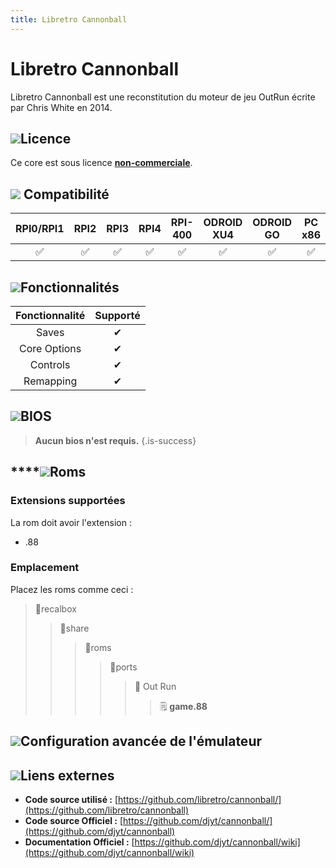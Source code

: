 ```yaml
---
title: Libretro Cannonball
---
```


# Libretro Cannonball

Libretro Cannonball est une reconstitution du moteur de jeu OutRun écrite par Chris White en 2014.

## ![](./gerald-g-parchment-background-or-border-5.svg)Licence

Ce core est sous licence [**non-commerciale**](https://github.com/libretro/cannonball/blob/master/docs/license.txt).

## ![](./compatibility.png) Compatibilité

| RPI0/RPI1 | RPI2 | RPI3 | RPI4 | RPI-400 | ODROID XU4 | ODROID GO | PC x86 | PC X86\_64 |
| :---: | :---: | :---: | :---: | :---: | :---: | :---: | :---: | :---: |
| ✅ | ✅ | ✅ | ✅ | ✅ | ✅ | ✅ | ✅ | ✅ |

## ![](./cogwheel-145804_640.png)Fonctionnalités

| Fonctionnalité | Supporté |
| :---: | :---: |
| Saves | ✔ |
| Core Options | ✔ |
| Controls | ✔ |
| Remapping | ✔ |

## ![](./tqfp32.svg)BIOS


>**Aucun bios n'est requis.**
{.is-success}

## \*\*\*\*![](./rom-30098_640.png)**Roms**

### **Extensions supportées**

La rom doit avoir l'extension :

* .88

### **Emplacement**

Placez les roms comme ceci : 

> 📁recalbox
>
> > 📁share
> >
> > > 📁roms
> > >
> > > > 📁ports
> > > >
> > > > > 📁 Out Run
> > > > >
> > > > > > 🗒 **game.88**

## ![](./hammer-28636_640.png)Configuration avancée de l'émulateur

###  <a id="options-du-core"></a>

## ![](./kisspng-web-development-world-wide-web-computer-icons-webs-world-wide-web-icon-png-5ab05c24477216.4540070115215073642927.png)**Liens externes**

* **Code source utilisé :** [https://github.com/libretro/cannonball/](https://github.com/libretro/cannonball)
* **Code source Officiel :** [https://github.com/djyt/cannonball/](https://github.com/djyt/cannonball)
* **Documentation Officiel :** [https://github.com/djyt/cannonball/wiki](https://github.com/djyt/cannonball/wiki)​

